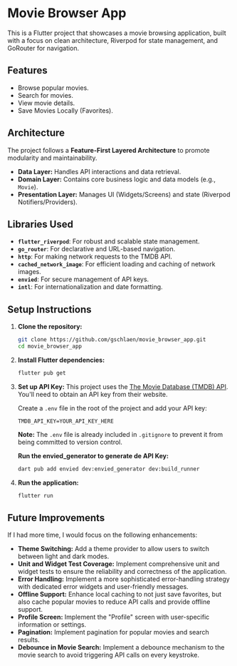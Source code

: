 # Movie Browser App

This is a Flutter project that showcases a movie browsing application, built with a focus on clean architecture, Riverpod for state management, and GoRouter for navigation.

## Features

*   Browse popular movies.
*   Search for movies.
*   View movie details.
*   Save Movies Locally (Favorites).

## Architecture

The project follows a **Feature-First Layered Architecture** to promote modularity and maintainability.

*   **Data Layer:** Handles API interactions and data retrieval.
*   **Domain Layer:** Contains core business logic and data models (e.g., `Movie`).
*   **Presentation Layer:** Manages UI (Widgets/Screens) and state (Riverpod Notifiers/Providers).

## Libraries Used

*   **`flutter_riverpod`**: For robust and scalable state management.
*   **`go_router`**: For declarative and URL-based navigation.
*   **`http`**: For making network requests to the TMDB API.
*   **`cached_network_image`**: For efficient loading and caching of network images.
*   **`envied`**: For secure management of API keys.
*   **`intl`**: For internationalization and date formatting.

## Setup Instructions

1.  **Clone the repository:**
    ```bash
    git clone https://github.com/gschlaen/movie_browser_app.git
    cd movie_browser_app
    ```

2.  **Install Flutter dependencies:**
    ```bash
    flutter pub get
    ```

3.  **Set up API Key:**
    This project uses the [The Movie Database (TMDB) API](https://www.themoviedb.org/). You'll need to obtain an API key from their website.

    Create a `.env` file in the root of the project and add your API key:
    ```
    TMDB_API_KEY=YOUR_API_KEY_HERE
    ```
    **Note:** The `.env` file is already included in `.gitignore` to prevent it from being committed to version control.

    **Run the envied_generator to generate de API Key:**
    ```bash
    dart pub add envied dev:envied_generator dev:build_runner
    ```

4.  **Run the application:**
    ```bash
    flutter run
    ```

## Future Improvements

If I had more time, I would focus on the following enhancements:

*   **Theme Switching:** Add a theme provider to allow users to switch between light and dark modes.
*   **Unit and Widget Test Coverage:** Implement comprehensive unit and widget tests to ensure the reliability and correctness of the application.
*   **Error Handling:** Implement a more sophisticated error-handling strategy with dedicated error widgets and user-friendly messages.
*   **Offline Support:** Enhance local caching to not just save favorites, but also cache popular movies to reduce API calls and provide offline support.
*   **Profile Screen:** Implement the "Profile" screen with user-specific information or settings.
*   **Pagination:** Implement pagination for popular movies and search results.
*   **Debounce in Movie Search:** Implement a debounce mechanism to the movie search to avoid triggering API calls on every keystroke.